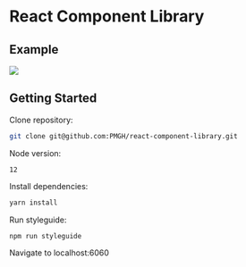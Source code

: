 # React Component Library

## Example

<img src="./src/images/chat-example.gif" />

## Getting Started

Clone repository:
```bash
git clone git@github.com:PMGH/react-component-library.git
```

Node version:
```
12
```

Install dependencies:
```bash
yarn install
```

Run styleguide:
```bash
npm run styleguide
```

Navigate to localhost:6060
